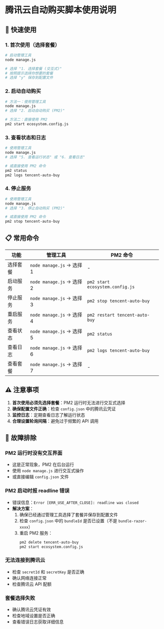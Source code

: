 <!--
 * @Author: edenliang edenliang@tencent.com
 * @Date: 2025-06-22 01:13:16
 * @LastEditors: edenliang edenliang@tencent.com
 * @LastEditTime: 2025-06-22 01:27:26
 * @FilePath: /onekey-install-shell/tencent-auto-buy/USAGE.md
 * @Description: 
-->
# 腾讯云自动购买脚本使用说明

## 🚀 快速使用

### 1. 首次使用（选择套餐）

```bash
# 启动管理工具
node manage.js

# 选择 "1. 选择套餐 (交互式)"
# 按照提示选择你想要的套餐
# 选择 "y" 保存到配置文件
```

### 2. 启动自动购买

```bash
# 方法一：使用管理工具
node manage.js
# 选择 "2. 启动自动购买 (PM2)"

# 方法二：直接使用 PM2
pm2 start ecosystem.config.js
```

### 3. 查看状态和日志

```bash
# 使用管理工具
node manage.js
# 选择 "5. 查看运行状态" 或 "6. 查看日志"

# 或直接使用 PM2 命令
pm2 status
pm2 logs tencent-auto-buy
```

### 4. 停止服务

```bash
# 使用管理工具
node manage.js
# 选择 "3. 停止自动购买 (PM2)"

# 或直接使用 PM2 命令
pm2 stop tencent-auto-buy
```

## 📋 常用命令

| 功能 | 管理工具 | PM2 命令 |
|------|----------|----------|
| 选择套餐 | `node manage.js` → 选择 1 | - |
| 启动服务 | `node manage.js` → 选择 2 | `pm2 start ecosystem.config.js` |
| 停止服务 | `node manage.js` → 选择 3 | `pm2 stop tencent-auto-buy` |
| 重启服务 | `node manage.js` → 选择 4 | `pm2 restart tencent-auto-buy` |
| 查看状态 | `node manage.js` → 选择 5 | `pm2 status` |
| 查看日志 | `node manage.js` → 选择 6 | `pm2 logs tencent-auto-buy` |
| 查看套餐 | `node manage.js` → 选择 7 | - |

## ⚠️ 注意事项

1. **首次使用必须先选择套餐**：PM2 运行时无法进行交互式选择
2. **确保配置文件正确**：检查 `config.json` 中的腾讯云凭证
3. **监控日志**：定期查看日志了解运行状态
4. **合理设置轮询间隔**：避免过于频繁的 API 调用

## 🔧 故障排除

### PM2 运行时没有交互界面
- 这是正常现象，PM2 在后台运行
- 使用 `node manage.js` 进行交互式操作
- 或直接编辑 `config.json` 文件

### PM2 启动时报 readline 错误
- 错误信息：`Error [ERR_USE_AFTER_CLOSE]: readline was closed`
- **解决方案**：
  1. 确保已经通过管理工具选择了套餐并保存到配置文件
  2. 检查 `config.json` 中的 `bundleId` 是否已设置（不是 `bundle-razor-xxxx`）
  3. 重启 PM2 服务：
     ```bash
     pm2 delete tencent-auto-buy
     pm2 start ecosystem.config.js
     ```

### 无法连接到腾讯云
- 检查 `secretId` 和 `secretKey` 是否正确
- 确认网络连接正常
- 检查腾讯云 API 配额

### 套餐选择失败
- 确认腾讯云凭证有效
- 检查地域设置是否正确
- 查看错误日志获取详细信息 